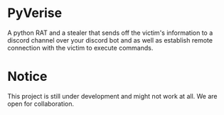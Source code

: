# PyVerise
A python RAT and a stealer that sends off the victim's information to a discord channel over your discord bot and as well as establish remote connection with the victim to execute commands.

# Notice
This project is still under development and might not work at all. We are open for collaboration.

